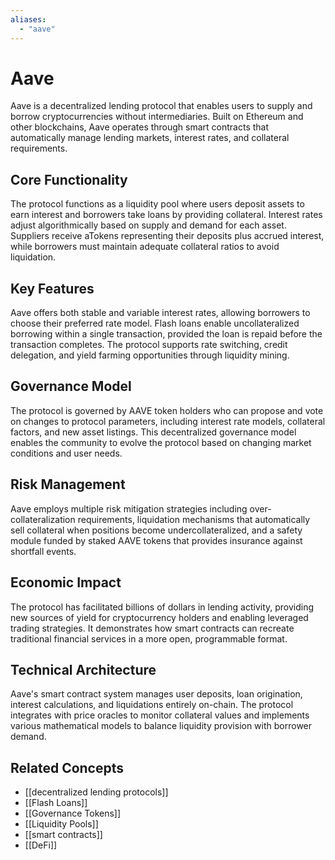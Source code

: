```yaml
---
aliases:
  - "aave"
---
```


# Aave

Aave is a decentralized lending protocol that enables users to supply and borrow cryptocurrencies without intermediaries. Built on Ethereum and other blockchains, Aave operates through smart contracts that automatically manage lending markets, interest rates, and collateral requirements.

## Core Functionality

The protocol functions as a liquidity pool where users deposit assets to earn interest and borrowers take loans by providing collateral. Interest rates adjust algorithmically based on supply and demand for each asset. Suppliers receive aTokens representing their deposits plus accrued interest, while borrowers must maintain adequate collateral ratios to avoid liquidation.

## Key Features

Aave offers both stable and variable interest rates, allowing borrowers to choose their preferred rate model. Flash loans enable uncollateralized borrowing within a single transaction, provided the loan is repaid before the transaction completes. The protocol supports rate switching, credit delegation, and yield farming opportunities through liquidity mining.

## Governance Model

The protocol is governed by AAVE token holders who can propose and vote on changes to protocol parameters, including interest rate models, collateral factors, and new asset listings. This decentralized governance model enables the community to evolve the protocol based on changing market conditions and user needs.

## Risk Management

Aave employs multiple risk mitigation strategies including over-collateralization requirements, liquidation mechanisms that automatically sell collateral when positions become undercollateralized, and a safety module funded by staked AAVE tokens that provides insurance against shortfall events.

## Economic Impact

The protocol has facilitated billions of dollars in lending activity, providing new sources of yield for cryptocurrency holders and enabling leveraged trading strategies. It demonstrates how smart contracts can recreate traditional financial services in a more open, programmable format.

## Technical Architecture

Aave's smart contract system manages user deposits, loan origination, interest calculations, and liquidations entirely on-chain. The protocol integrates with price oracles to monitor collateral values and implements various mathematical models to balance liquidity provision with borrower demand.

## Related Concepts

- [[decentralized lending protocols]]
- [[Flash Loans]]
- [[Governance Tokens]]
- [[Liquidity Pools]]
- [[smart contracts]]
- [[DeFi]]